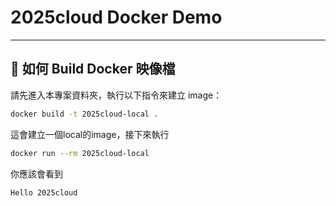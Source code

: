 # 2025cloud Docker Demo
---

## 🔧 如何 Build Docker 映像檔

請先進入本專案資料夾，執行以下指令來建立 image：

```bash
docker build -t 2025cloud-local .
```
這會建立一個local的image，接下來執行

```bash
docker run --rm 2025cloud-local
```
你應該會看到
```bash
Hello 2025cloud
```